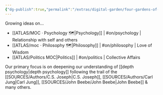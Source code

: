 ```yaml
---
{"dg-publish":true,"permalink":"/extras/digital-garden/four-gardens-of-mine/","tags":["gardenEntry"],"created":"2023-01-02T16:17:52.012+01:00","updated":"2023-04-07T12:46:15.860+02:00"}
---
```



Growing ideas on...
- [[ATLAS/MOC · Psychology 🗺️\|Psychology]] | #on/psychology | Relationship with self and others 
- [[ATLAS/moc · Philosophy 🗺️\|Philosophy]]  | #on/philosophy | Love of Wisdom 
- [[ATLAS/Politics MOC\|Politics]] | #on/politics | Collective Affairs 

Our primary focus is on deepening our understanding of [[depth psychology\|depth psychology]] following the trail of the [[SOURCES/Authors/C.S. Joseph\|C.S. Joseph]], [[SOURCES/Authors/Carl Jung\|Carl Jung]], [[SOURCES/John Beebe/John Beebe\|John Beebe]] & many others. 
